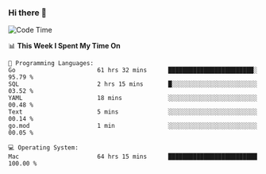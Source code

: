 ### Hi there 👋

<!--
**CrazyCollin/crazycollin** is a ✨ _special_ ✨ repository because its `README.md` (this file) appears on your GitHub profile.

Here are some ideas to get you started:

- 🔭 I’m currently working on ...
- 🌱 I’m currently learning ...
- 👯 I’m looking to collaborate on ...
- 🤔 I’m looking for help with ...
- 💬 Ask me about ...
- 📫 How to reach me: ...
- 😄 Pronouns: ...
- ⚡ Fun fact: ...
-->

<!--START_SECTION:waka-->
![Code Time](http://img.shields.io/badge/Code%20Time-2%2C300%20hrs%2020%20mins-blue)

📊 **This Week I Spent My Time On** 

```text
💬 Programming Languages: 
Go                       61 hrs 32 mins      ████████████████████████░   95.79 % 
SQL                      2 hrs 15 mins       █░░░░░░░░░░░░░░░░░░░░░░░░   03.52 % 
YAML                     18 mins             ░░░░░░░░░░░░░░░░░░░░░░░░░   00.48 % 
Text                     5 mins              ░░░░░░░░░░░░░░░░░░░░░░░░░   00.14 % 
go.mod                   1 min               ░░░░░░░░░░░░░░░░░░░░░░░░░   00.05 % 

💻 Operating System: 
Mac                      64 hrs 15 mins      █████████████████████████   100.00 % 
```


<!--END_SECTION:waka-->
